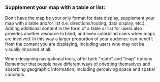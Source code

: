 ### Supplement your map with a table or list:
Don’t have the map be your only format for data display, supplement your map with a table and/or list (i.e. directions/routing, data display, etc.).  Adding additional content in the form of a table or list for users also provides another resource to blind, and even colorblind users when maps are involved. In this way a larger proportion of your audience can benefit from the content you are displaying, including users who may not be visually impaired at all.

When designing navigational tools, offer both "route" and "map" options.  Remember that people have different ways of orienting themselves and absorbing geographic information, including perceiving space and spatial concepts.
